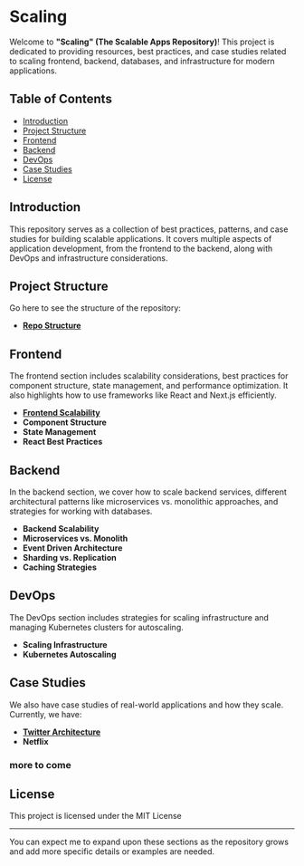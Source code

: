 # Scaling

Welcome to **"Scaling" (The Scalable Apps Repository)**!
This project is dedicated to providing resources, best 
practices, and case studies related to scaling frontend, 
backend, databases, and infrastructure for modern applications.

## Table of Contents

- [Introduction](#introduction)
- [Project Structure](/repostructure.txt)
- [Frontend](#frontend)
- [Backend](#backend)
- [DevOps](#devops)
- [Case Studies](#case-studies)
- [License](#license)

## Introduction

This repository serves as a collection of best practices, patterns, and case studies for building scalable applications. It covers multiple aspects of application development, from the frontend to the backend, along with DevOps and infrastructure considerations.

## Project Structure

Go here to see the structure of the repository:
- **[Repo Structure](/repostructure.txt)**

## Frontend

The frontend section includes scalability considerations, best practices for component structure, state management, and performance optimization. It also highlights how to use frameworks like React and Next.js efficiently.

- **[Frontend Scalability](frontend/frontend_scalability.md)**
- **Component Structure**
- **State Management**
- **React Best Practices**

## Backend

In the backend section, we cover how to scale backend services, different architectural patterns like microservices vs. monolithic approaches, and strategies for working with databases.

- **Backend Scalability**
- **Microservices vs. Monolith**
- **Event Driven Architecture**
- **Sharding vs. Replication**
- **Caching Strategies**

## DevOps

The DevOps section includes strategies for scaling infrastructure and managing Kubernetes clusters for autoscaling.

- **Scaling Infrastructure**
- **Kubernetes Autoscaling**

## Case Studies

We also have case studies of real-world applications and how they scale. Currently, we have:

- **[Twitter Architecture](case_studies/twitter_architecture.md)**
- **Netflix**


### more to come

## License

This project is licensed under the MIT License 

---


You can expect me to expand upon these sections as the repository grows and add more specific details or examples are needed.